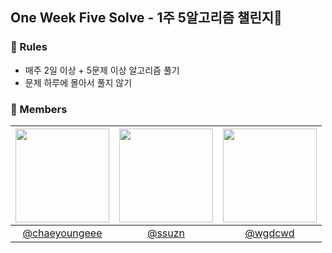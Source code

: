 ## One Week Five Solve - 1주 5알고리즘 챌린지🏃

### 📢 Rules
- 매주 2일 이상 + 5문제 이상 알고리즘 풀기
- 문제 하루에 몰아서 풀지 않기

### 🥳 Members
|<img src="https://avatars.githubusercontent.com/u/102286483?v=4" width="150" height="150"/>|<img src="https://avatars.githubusercontent.com/u/107746547?v=4" width="150" height="150"/>|<img src="https://avatars.githubusercontent.com/u/86083157?v=4" width="150" height="150"/>|
|:-:|:-:|:-:|
|[@chaeyoungeee](https://github.com/chaeyoungeee)|[@ssuzn](https://github.com/ssuzn)|[@wgdcwd](https://github.com/wgdcwd)|
